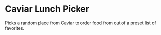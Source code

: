 # Caviar Lunch Picker

Picks a random place from Caviar to order food from out of a preset list of favorites.
